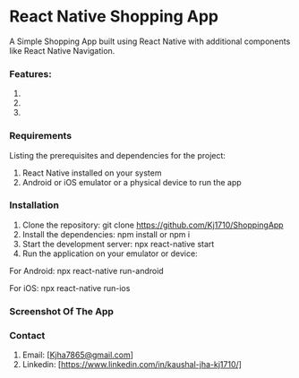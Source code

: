# React Native Shopping App

A Simple Shopping App built using React Native with additional components like React Native Navigation.

### Features:

1.
2. 
3.

### Requirements

Listing the prerequisites and dependencies for the project:
1. React Native installed on your system
2. Android or iOS emulator or a physical device to run the app

### Installation

1. Clone the repository:
git clone https://github.com/Kj1710/ShoppingApp
2. Install the dependencies:
  npm install or npm i
3. Start the development server:
  npx react-native start 
4. Run the application on your emulator or device:

For Android:
npx react-native run-android

For iOS:
npx react-native run-ios

### Screenshot Of The App

### Contact 
1. Email: [Kjha7865@gmail.com]
2. Linkedin: [https://www.linkedin.com/in/kaushal-jha-kj1710/]



